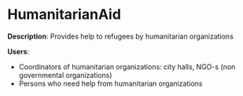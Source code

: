 # HumanitarianAid

**Description**: Provides help to refugees by humanitarian organizations

**Users**:
- Coordinators of humanitarian organizations: city halls, NGO-s (non governmental organizations)
- Persons who need help from humanitarian organizations
